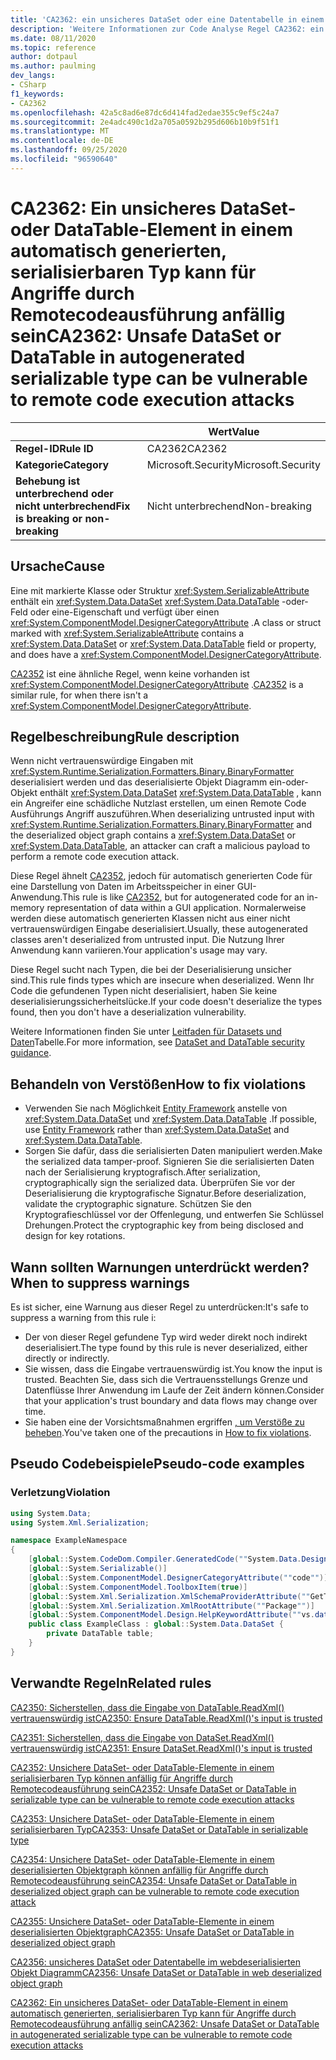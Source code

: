 ```yaml
---
title: 'CA2362: ein unsicheres DataSet oder eine Datentabelle in einem automatisch generierten serialisierbaren Typ kann anfällig für Remote Code Ausführungs Angriffe sein (Code Analyse).'
description: 'Weitere Informationen zur Code Analyse Regel CA2362: ein unsicheres DataSet oder eine Datentabelle in einem automatisch generierten serialisierbaren Typ kann anfällig für Remote Code Ausführungs Angriffe sein.'
ms.date: 08/11/2020
ms.topic: reference
author: dotpaul
ms.author: paulming
dev_langs:
- CSharp
f1_keywords:
- CA2362
ms.openlocfilehash: 42a5c8ad6e87dc6d414fad2edae355c9ef5c24a7
ms.sourcegitcommit: 2e4adc490c1d2a705a0592b295d606b10b9f51f1
ms.translationtype: MT
ms.contentlocale: de-DE
ms.lasthandoff: 09/25/2020
ms.locfileid: "96590640"
---
```

# <a name="ca2362-unsafe-dataset-or-datatable-in-autogenerated-serializable-type-can-be-vulnerable-to-remote-code-execution-attacks"></a><span data-ttu-id="1093b-103">CA2362: Ein unsicheres DataSet- oder DataTable-Element in einem automatisch generierten, serialisierbaren Typ kann für Angriffe durch Remotecodeausführung anfällig sein</span><span class="sxs-lookup"><span data-stu-id="1093b-103">CA2362: Unsafe DataSet or DataTable in autogenerated serializable type can be vulnerable to remote code execution attacks</span></span>

| | <span data-ttu-id="1093b-104">Wert</span><span class="sxs-lookup"><span data-stu-id="1093b-104">Value</span></span> |
|-|-|
| <span data-ttu-id="1093b-105">**Regel-ID**</span><span class="sxs-lookup"><span data-stu-id="1093b-105">**Rule ID**</span></span> |<span data-ttu-id="1093b-106">CA2362</span><span class="sxs-lookup"><span data-stu-id="1093b-106">CA2362</span></span>|
| <span data-ttu-id="1093b-107">**Kategorie**</span><span class="sxs-lookup"><span data-stu-id="1093b-107">**Category**</span></span> |<span data-ttu-id="1093b-108">Microsoft.Security</span><span class="sxs-lookup"><span data-stu-id="1093b-108">Microsoft.Security</span></span>|
| <span data-ttu-id="1093b-109">**Behebung ist unterbrechend oder nicht unterbrechend**</span><span class="sxs-lookup"><span data-stu-id="1093b-109">**Fix is breaking or non-breaking**</span></span> |<span data-ttu-id="1093b-110">Nicht unterbrechend</span><span class="sxs-lookup"><span data-stu-id="1093b-110">Non-breaking</span></span>|

## <a name="cause"></a><span data-ttu-id="1093b-111">Ursache</span><span class="sxs-lookup"><span data-stu-id="1093b-111">Cause</span></span>

<span data-ttu-id="1093b-112">Eine mit markierte Klasse oder Struktur <xref:System.SerializableAttribute> enthält ein <xref:System.Data.DataSet> <xref:System.Data.DataTable> -oder-Feld oder eine-Eigenschaft und verfügt über einen <xref:System.ComponentModel.DesignerCategoryAttribute> .</span><span class="sxs-lookup"><span data-stu-id="1093b-112">A class or struct marked with <xref:System.SerializableAttribute> contains a <xref:System.Data.DataSet> or <xref:System.Data.DataTable> field or property, and does have a <xref:System.ComponentModel.DesignerCategoryAttribute>.</span></span>

<span data-ttu-id="1093b-113">[CA2352](ca2352.md) ist eine ähnliche Regel, wenn keine vorhanden ist <xref:System.ComponentModel.DesignerCategoryAttribute> .</span><span class="sxs-lookup"><span data-stu-id="1093b-113">[CA2352](ca2352.md) is a similar rule, for when there isn't a <xref:System.ComponentModel.DesignerCategoryAttribute>.</span></span>

## <a name="rule-description"></a><span data-ttu-id="1093b-114">Regelbeschreibung</span><span class="sxs-lookup"><span data-stu-id="1093b-114">Rule description</span></span>

<span data-ttu-id="1093b-115">Wenn nicht vertrauenswürdige Eingaben mit <xref:System.Runtime.Serialization.Formatters.Binary.BinaryFormatter> deserialisiert werden und das deserialisierte Objekt Diagramm ein-oder-Objekt enthält <xref:System.Data.DataSet> <xref:System.Data.DataTable> , kann ein Angreifer eine schädliche Nutzlast erstellen, um einen Remote Code Ausführungs Angriff auszuführen.</span><span class="sxs-lookup"><span data-stu-id="1093b-115">When deserializing untrusted input with <xref:System.Runtime.Serialization.Formatters.Binary.BinaryFormatter> and the deserialized object graph contains a <xref:System.Data.DataSet> or <xref:System.Data.DataTable>, an attacker can craft a malicious payload to perform a remote code execution attack.</span></span>

<span data-ttu-id="1093b-116">Diese Regel ähnelt [CA2352](ca2352.md), jedoch für automatisch generierten Code für eine Darstellung von Daten im Arbeitsspeicher in einer GUI-Anwendung.</span><span class="sxs-lookup"><span data-stu-id="1093b-116">This rule is like [CA2352](ca2352.md), but for autogenerated code for an in-memory representation of data within a GUI application.</span></span> <span data-ttu-id="1093b-117">Normalerweise werden diese automatisch generierten Klassen nicht aus einer nicht vertrauenswürdigen Eingabe deserialisiert.</span><span class="sxs-lookup"><span data-stu-id="1093b-117">Usually, these autogenerated classes aren't deserialized from untrusted input.</span></span> <span data-ttu-id="1093b-118">Die Nutzung Ihrer Anwendung kann variieren.</span><span class="sxs-lookup"><span data-stu-id="1093b-118">Your application's usage may vary.</span></span>

<span data-ttu-id="1093b-119">Diese Regel sucht nach Typen, die bei der Deserialisierung unsicher sind.</span><span class="sxs-lookup"><span data-stu-id="1093b-119">This rule finds types which are insecure when deserialized.</span></span> <span data-ttu-id="1093b-120">Wenn Ihr Code die gefundenen Typen nicht deserialisiert, haben Sie keine deserialisierungssicherheitslücke.</span><span class="sxs-lookup"><span data-stu-id="1093b-120">If your code doesn't deserialize the types found, then you don't have a deserialization vulnerability.</span></span>

<span data-ttu-id="1093b-121">Weitere Informationen finden Sie unter [Leitfaden für Datasets und Daten](https://go.microsoft.com/fwlink/?linkid=2132227)Tabelle.</span><span class="sxs-lookup"><span data-stu-id="1093b-121">For more information, see [DataSet and DataTable security guidance](https://go.microsoft.com/fwlink/?linkid=2132227).</span></span>

## <a name="how-to-fix-violations"></a><span data-ttu-id="1093b-122">Behandeln von Verstößen</span><span class="sxs-lookup"><span data-stu-id="1093b-122">How to fix violations</span></span>

- <span data-ttu-id="1093b-123">Verwenden Sie nach Möglichkeit [Entity Framework](/ef/) anstelle von <xref:System.Data.DataSet> und <xref:System.Data.DataTable> .</span><span class="sxs-lookup"><span data-stu-id="1093b-123">If possible, use [Entity Framework](/ef/) rather than <xref:System.Data.DataSet> and <xref:System.Data.DataTable>.</span></span>
- <span data-ttu-id="1093b-124">Sorgen Sie dafür, dass die serialisierten Daten manipuliert werden.</span><span class="sxs-lookup"><span data-stu-id="1093b-124">Make the serialized data tamper-proof.</span></span> <span data-ttu-id="1093b-125">Signieren Sie die serialisierten Daten nach der Serialisierung kryptografisch.</span><span class="sxs-lookup"><span data-stu-id="1093b-125">After serialization, cryptographically sign the serialized data.</span></span> <span data-ttu-id="1093b-126">Überprüfen Sie vor der Deserialisierung die kryptografische Signatur.</span><span class="sxs-lookup"><span data-stu-id="1093b-126">Before deserialization, validate the cryptographic signature.</span></span> <span data-ttu-id="1093b-127">Schützen Sie den Kryptografieschlüssel vor der Offenlegung, und entwerfen Sie Schlüssel Drehungen.</span><span class="sxs-lookup"><span data-stu-id="1093b-127">Protect the cryptographic key from being disclosed and design for key rotations.</span></span>

## <a name="when-to-suppress-warnings"></a><span data-ttu-id="1093b-128">Wann sollten Warnungen unterdrückt werden?</span><span class="sxs-lookup"><span data-stu-id="1093b-128">When to suppress warnings</span></span>

<span data-ttu-id="1093b-129">Es ist sicher, eine Warnung aus dieser Regel zu unterdrücken:</span><span class="sxs-lookup"><span data-stu-id="1093b-129">It's safe to suppress a warning from this rule i:</span></span>

- <span data-ttu-id="1093b-130">Der von dieser Regel gefundene Typ wird weder direkt noch indirekt deserialisiert.</span><span class="sxs-lookup"><span data-stu-id="1093b-130">The type found by this rule is never deserialized, either directly or indirectly.</span></span>
- <span data-ttu-id="1093b-131">Sie wissen, dass die Eingabe vertrauenswürdig ist.</span><span class="sxs-lookup"><span data-stu-id="1093b-131">You know the input is trusted.</span></span> <span data-ttu-id="1093b-132">Beachten Sie, dass sich die Vertrauensstellungs Grenze und Datenflüsse Ihrer Anwendung im Laufe der Zeit ändern können.</span><span class="sxs-lookup"><span data-stu-id="1093b-132">Consider that your application's trust boundary and data flows may change over time.</span></span>
- <span data-ttu-id="1093b-133">Sie haben eine der Vorsichtsmaßnahmen ergriffen [, um Verstöße zu beheben](#how-to-fix-violations).</span><span class="sxs-lookup"><span data-stu-id="1093b-133">You've taken one of the precautions in [How to fix violations](#how-to-fix-violations).</span></span>

## <a name="pseudo-code-examples"></a><span data-ttu-id="1093b-134">Pseudo Codebeispiele</span><span class="sxs-lookup"><span data-stu-id="1093b-134">Pseudo-code examples</span></span>

### <a name="violation"></a><span data-ttu-id="1093b-135">Verletzung</span><span class="sxs-lookup"><span data-stu-id="1093b-135">Violation</span></span>

```csharp
using System.Data;
using System.Xml.Serialization;

namespace ExampleNamespace
{
    [global::System.CodeDom.Compiler.GeneratedCode(""System.Data.Design.TypedDataSetGenerator"", ""2.0.0.0"")]
    [global::System.Serializable()]
    [global::System.ComponentModel.DesignerCategoryAttribute(""code"")]
    [global::System.ComponentModel.ToolboxItem(true)]
    [global::System.Xml.Serialization.XmlSchemaProviderAttribute(""GetTypedDataSetSchema"")]
    [global::System.Xml.Serialization.XmlRootAttribute(""Package"")]
    [global::System.ComponentModel.Design.HelpKeywordAttribute(""vs.data.DataSet"")]
    public class ExampleClass : global::System.Data.DataSet {
        private DataTable table;
    }
}
```

## <a name="related-rules"></a><span data-ttu-id="1093b-136">Verwandte Regeln</span><span class="sxs-lookup"><span data-stu-id="1093b-136">Related rules</span></span>

[<span data-ttu-id="1093b-137">CA2350: Sicherstellen, dass die Eingabe von DataTable.ReadXml() vertrauenswürdig ist</span><span class="sxs-lookup"><span data-stu-id="1093b-137">CA2350: Ensure DataTable.ReadXml()'s input is trusted</span></span>](ca2350.md)

[<span data-ttu-id="1093b-138">CA2351: Sicherstellen, dass die Eingabe von DataSet.ReadXml() vertrauenswürdig ist</span><span class="sxs-lookup"><span data-stu-id="1093b-138">CA2351: Ensure DataSet.ReadXml()'s input is trusted</span></span>](ca2351.md)

[<span data-ttu-id="1093b-139">CA2352: Unsichere DataSet- oder DataTable-Elemente in einem serialisierbaren Typ können anfällig für Angriffe durch Remotecodeausführung sein</span><span class="sxs-lookup"><span data-stu-id="1093b-139">CA2352: Unsafe DataSet or DataTable in serializable type can be vulnerable to remote code execution attacks</span></span>](ca2352.md)

[<span data-ttu-id="1093b-140">CA2353: Unsichere DataSet- oder DataTable-Elemente in einem serialisierbaren Typ</span><span class="sxs-lookup"><span data-stu-id="1093b-140">CA2353: Unsafe DataSet or DataTable in serializable type</span></span>](ca2353.md)

[<span data-ttu-id="1093b-141">CA2354: Unsichere DataSet- oder DataTable-Elemente in einem deserialisierten Objektgraph können anfällig für Angriffe durch Remotecodeausführung sein</span><span class="sxs-lookup"><span data-stu-id="1093b-141">CA2354: Unsafe DataSet or DataTable in deserialized object graph can be vulnerable to remote code execution attack</span></span>](ca2354.md)

[<span data-ttu-id="1093b-142">CA2355: Unsichere DataSet- oder DataTable-Elemente in einem deserialisierten Objektgraph</span><span class="sxs-lookup"><span data-stu-id="1093b-142">CA2355: Unsafe DataSet or DataTable in deserialized object graph</span></span>](ca2355.md)

[<span data-ttu-id="1093b-143">CA2356: unsicheres DataSet oder Datentabelle im webdeserialisierten Objekt Diagramm</span><span class="sxs-lookup"><span data-stu-id="1093b-143">CA2356: Unsafe DataSet or DataTable in web deserialized object graph</span></span>](ca2356.md)

[<span data-ttu-id="1093b-144">CA2362: Ein unsicheres DataSet- oder DataTable-Element in einem automatisch generierten, serialisierbaren Typ kann für Angriffe durch Remotecodeausführung anfällig sein</span><span class="sxs-lookup"><span data-stu-id="1093b-144">CA2362: Unsafe DataSet or DataTable in autogenerated serializable type can be vulnerable to remote code execution attacks</span></span>](ca2362.md)
